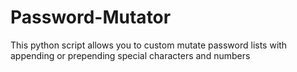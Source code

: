 # Password-Mutator
This python script allows you to custom mutate password lists with appending or prepending special characters and numbers
